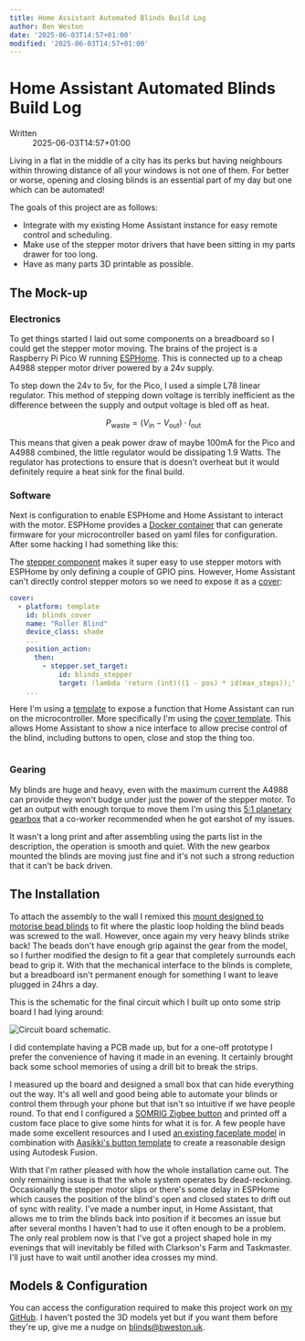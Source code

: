 ```yaml
---
title: Home Assistant Automated Blinds Build Log
author: Ben Weston
date: '2025-06-03T14:57+01:00'
modified: '2025-06-03T14:57+01:00'
---
```


<?php require_once ROOT_DIR . "/partials/image.php"; ?>

# Home Assistant Automated Blinds Build Log

<dl class="article-dates inline">
<dt>Written</dt>
<dd><time datetime="2025-06-03T14:57+01:00">2025-06-03T14:57+01:00</time></dd>
</dl>

Living in a flat in the middle of a city has its perks but having neighbours within throwing distance of all your windows is not one of them. For better or worse, opening and closing blinds is an essential part of my day but one which can be automated!

The goals of this project are as follows:

* Integrate with my existing Home Assistant instance for easy remote control and scheduling.
* Make use of the stepper motor drivers that have been sitting in my parts drawer for too long.
* Have as many parts 3D printable as possible.

## The Mock-up
### Electronics
<?= image("/assets/breadboard.avif", "Breadboard with a barrel jack connected to the power rails on flying leads. From left to right there's a Raspberry Pi Pico W, A4988 stepper motor driver and L78 series linear regulator."); ?>

To get things started I laid out some components on a breadboard so I could get the stepper motor moving. The brains of the project is a Raspberry Pi Pico W running [ESPHome](https://esphome.io/components/rp2040.html). This is connected up to a cheap A4988 stepper motor driver powered by a 24v supply.

<?= image("/assets/nema-17.avif", "Nema 17 stepper motor", "width-50"); ?>

To step down the 24v to 5v, for the Pico, I used a simple L78 linear regulator. This method of stepping down voltage is terribly inefficient as the difference between the supply and output voltage is bled off as heat. 

$$
P_\text{waste} = (V_\text{in}-V_\text{out})\cdot I_\text{out}
$$

This means that given a peak power draw of maybe 100mA for the Pico and A4988 combined, the little regulator would be dissipating 1.9 Watts. The regulator has protections to ensure that is doesn't overheat but it would definitely require a heat sink for the final build.

### Software
Next is configuration to enable ESPHome and Home Assistant to interact with the motor. ESPHome provides a [Docker container](https://hub.docker.com/r/esphome/esphome) that can generate firmware for your microcontroller based on yaml files for configuration. After some hacking I had something like this:

<?= image("/assets/esphome.avif", "ESPhome online configuration editor showing the start of the blinds configuration."); ?>

The [stepper component](https://esphome.io/components/stepper/) makes it super easy to use stepper motors with ESPHome by only defining a couple of GPIO pins. However, Home Assistant can't directly control stepper motors so we need to expose it as a [cover](https://www.home-assistant.io/integrations/cover/):

```yml
cover:
  - platform: template
    id: blinds_cover
    name: "Roller Blind"
    device_class: shade
    ...
    position_action: 
      then:
        - stepper.set_target:
            id: blinds_stepper
            target: !lambda 'return (int)((1 - pos) * id(max_steps));'
    ...
```

Here I'm using a [template](https://esphome.io/automations/templates.html) to expose a function that Home Assistant can run on the microcontroller. More specifically I'm using the [cover template](https://esphome.io/components/cover/template.html). This allows Home Assistant to show a nice interface to allow precise control of the blind, including buttons to open, close and stop the thing too.

<div style="display: flex; flex-wrap: wrap; gap: 1rem;">
<?= image("/assets/home-assistant-slider.avif", "Exact positioning slider from the Home Assistant web interface.", "width-50"); ?>

<?= image("/assets/home-assistant-buttons.avif", "Up, down, and stop buttons for blinds in the Home Assistant web interface.", "width-50"); ?>
</div>

### Gearing
My blinds are huge and heavy, even with the maximum current the A4988 can provide they won't budge under just the power of the stepper motor. To get an output with enough torque to move them I'm using this [5:1 planetary gearbox](https://www.printables.com/model/44974-nema-17-stepper-51-planetary-gearbox-with-5mm-shaf) that a co-worker recommended when he got earshot of my issues. 

<?= image("/assets/gearbox-side.avif", "Printed gearbox attached to the NEMA 17 stepper motor."); ?>

<?= image("/assets/gearbox-top.avif", "View from the top showing the gear meshing with the blind's bead chain."); ?>

It wasn't a long print and after assembling using the parts list in the description, the operation is smooth and quiet. With the new gearbox mounted the blinds are moving just fine and it's not such a strong reduction that it can't be back driven. 

## The Installation
To attach the assembly to the wall I remixed this [mount designed to motorise bead blinds](https://www.thingiverse.com/thing:5965826) to fit where the plastic loop holding the blind beads was screwed to the wall. However, once again my very heavy blinds strike back! The beads don't have enough grip against the gear from the model, so I further modified the design to fit a gear that completely surrounds each bead to grip it. With that the mechanical interface to the blinds is complete, but a breadboard isn't permanent enough for something I want to leave plugged in 24hrs a day. 

This is the schematic for the final circuit which I built up onto some strip board I had lying around:

<img src="/assets/blinds-schematic.svg" style="aspect-ratio: 794 / 559" alt="Circuit board schematic.">

I did contemplate having a PCB made up, but for a one-off prototype I prefer the convenience of having it made in an evening. It certainly brought back some school memories of using a drill bit to break the strips.

<?= image("/assets/strip-board-front.avif", "The front of the strip board"); ?>

<?= image("/assets/strip-board-back.avif", "The back of the strip board"); ?>

I measured up the board and designed a small box that can hide everything out the way. It's all well and good being able to automate your blinds or control them through your phone but that isn't so intuitive if we have people round. To that end I configured a [SOMRIG Zigbee button](https://www.ikea.com/gb/en/p/rodret-wireless-dimmer-power-switch-smart-white-80559796/) and printed off a custom face place to give some hints for what it is for. A few people have made some excellent resources and I used [an existing faceplate model](https://www.printables.com/model/939679-ikea-rodret-somrig-replacement-faceplate) in combination with [Aasikki's button template](https://github.com/Aasikki/IKEA-Button-Icon-Templates/blob/2f62384b2467562950fe503f9526b531f2ab9581/IKEA%20Rodret%20and%20Somrig%20Template.pdf) to create a reasonable design using Autodesk Fusion. 

<?= image("/assets/rodret.avif", "A render of the custom button faceplate with options for opening blinds at the top, closing on the bottom left and stopping on the bottom right."); ?>

With that I'm rather pleased with how the whole installation came out. The only remaining issue is that the whole system operates by dead-reckoning. Occasionally the stepper motor slips or there's some delay in ESPHome which causes the position of the blind's open and closed states to drift out of sync with reality. I've made a number input, in Home Assistant, that allows me to trim the blinds back into position if it becomes an issue but after several months I haven't had to use it often enough to be a problem. The only real problem now is that I've got a project shaped hole in my evenings that will inevitably be filled with Clarkson's Farm and Taskmaster. I'll just have to wait until another idea crosses my mind.

## Models & Configuration
You can access the configuration required to make this project work on [my GitHub](https://github.com/bweston6). I haven't posted the 3D models yet but if you want them before they're up, give me a nudge on [blinds@bweston.uk](mailto:blinds@bweston.uk).
